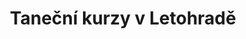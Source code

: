 ---
layout: "pages/home.njk"

title: 'Taneční kurzy v Letohradě'
description: 'Taneční studio Ká v Letohradě nabízí kurzy pro děti, mládež i dospělé. Naučte se tančit latinu, orientální tance, pole dance i společenské tance.'
permalink: '/'

eleventyNavigation:
  key: Domů
  order: 100


hero:
  topper: Taneční studio Ká
  heading: Taneční kurzy, které vás chytnou za srdce

  subheading: Tanec srdcem, růst s vášní!
  text: Od základních lekcí společenského tance po moderní styly jako solo latin, pole dance nebo orient. Učíme srdcem a s úsměvem – přijďte si zatančit!

  cta:
    - text: Rezervace
      url: https://rezervace.tanecnistudioka.cz/
      target: _blank

    - text: Nabídka kurzů
      url: "#kurzy"
      target: _self

  imageUrl: /assets/images/hero/hero-image.jpg
  imageAlt: Instruktoři tanečního studia Ká


courses:
  topper: Naše kurzy
  heading: Nabízíme kurzy tance pro děti, mládež i dospělé

  items:
    - url: /tanecni-kurzy/spolecensky-tanec-zakladni

      title: Společenský tanec
      subtitle: základní kurz

      location: velký sál

      imageUrl: /assets/images/courses/spolecensky_tanec_zakladni.png
      imageAlt: Mladý pár na kurzu společenského tance

    - url: /tanecni-kurzy/spolecensky-tanec-pokracovaci

      title: Společenský tanec
      subtitle: pokračovací kurz

      location: velký sál

      imageUrl: /assets/images/courses/spolecensky_tanec_pokracovaci.jpg
      imageAlt: Instruktoři tanečního studia Ká na pokračovacím kurzu společenského tance

    - url: /tanecni-kurzy/spolecensky-tanec-pary

      title: Společenský tanec
      subtitle: individuální hodiny pro páry

      location: taneční studio

      imageUrl: /assets/images/courses/spolecensky_tanec_pary.jpg
      imageAlt: Instruktoři tanečního studia Ká na kurzu společenského tance pro páry

    - url: /tanecni-kurzy/spolecensky-tanec-sportovni

      title: Společenský tanec
      subtitle: sportovní kurz pro mládež

      location: taneční studio

      imageUrl: /assets/images/courses/spolecensky_tanec_mladez.png
      imageAlt: Mladý pár na kurzu společenského tance

    - url: /tanecni-kurzy/solo-latin-dance

      title: Solo latin dance

      location: taneční studio

      imageUrl: /assets/images/courses/solo_latino_dance.png
      imageAlt: Probíhající lekce solo latin dance

    - url: /tanecni-kurzy/orientalni-tance

      title: Orientální tance

      location: taneční studio

      imageUrl: /assets/images/courses/oriental_dance.png
      imageAlt: Instruktorky tanečního studia Ká na soutěži orientálního tance

    - url: /tanecni-kurzy/pole-dance

      title: Pole dance

      location: taneční studio

      imageUrl: /assets/images/courses/pole_dance.png
      imageAlt: Instruktorky tanečního studia Ká - pole dance


about:
  topper: O nás
  heading: Tančíme společně s&nbsp;vámi už od roku 1995

  text: Taneční studio Ká vzniklo v roce 1995 jako místo, kde se setkávají lidé se společnou vášní pro hudbu, pohyb a tanec. Dnes nabízí kurzy pro všechny věkové kategorie, od dětí po seniory. Od roku 2002 sídlíme ve vlastním tanečním sále v budově ZŠ Komenského v Letohradě, který je vybaven zrcadlovou stěnou, šatnami i vlastním zázemím. Přijďte si zatančit v přátelské atmosféře a s profesionálním vedením.

  items:
    - iconUrl: /assets/svgs/about-us/hourglass.svg
      iconAlt: Ikona přesípacích hodin
      title: Fungujeme již od&nbsp;roku 1995

    - iconUrl: /assets/svgs/about-us/poeple.svg
      iconAlt: Ikona lidí
      title: Zkušení a nadšení lektoři

    - iconUrl: /assets/svgs/about-us/layers.svg
      iconAlt: Ikona vrstev
      title: Široká nabídka tanečních stylů

  cta: Více o nás
  ctaUrl: /o-nas

  imageUrl: /assets/images/about-us/about-us.jpg
  imageAlt: Instruktoři tanečního studia Ká


gallery:
  topper: Fotogalerie
  heading: Fotogalerie z našich tanečních kurzů


blog:
  topper: Blog
  heading: Články z našeho studia
  text: V našem blogu najdete novinky z tanečního studia, pozvánky na akce, tipy k tanci i pohledu do zákulisí našich kurzů. Sledujte, co se u nás děje, a nechte se inspirovat.

  noPosts: Zatím tu nic není
  postCta: Číst dál

  cta: Zobrazit vše
  ctaUrl: /blog
---
